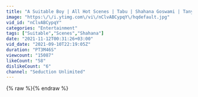 ```yaml
---
title: "A Suitable Boy | All Hot Scenes | Tabu | Shahana Goswami | Tanya Maniktala"
image: "https:\/\/i.ytimg.com\/vi\/nClvABCypqY\/hqdefault.jpg"
vid_id: "nClvABCypqY"
categories: "Entertainment"
tags: ["Suitable","Scenes","Shahana"]
date: "2021-11-12T00:31:26+03:00"
vid_date: "2021-09-10T22:19:05Z"
duration: "PT3M46S"
viewcount: "15087"
likeCount: "58"
dislikeCount: "6"
channel: "Seduction Unlimited"
---
```

{% raw %}{% endraw %}
